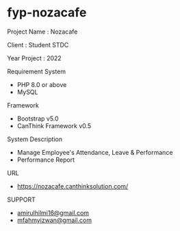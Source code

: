 # fyp-nozacafe

Project Name : Nozacafe

Client : Student STDC

Year Project : 2022

Requirement System
- PHP 8.0 or above
- MySQL

Framework
- Bootstrap v5.0
- CanThink Framework v0.5

System Description
- Manage Employee's Attendance, Leave & Performance
- Performance Report

URL
- https://nozacafe.canthinksolution.com/

SUPPORT
- amirulhilmi16@gmail.com
- mfahmyizwan@gmail.com